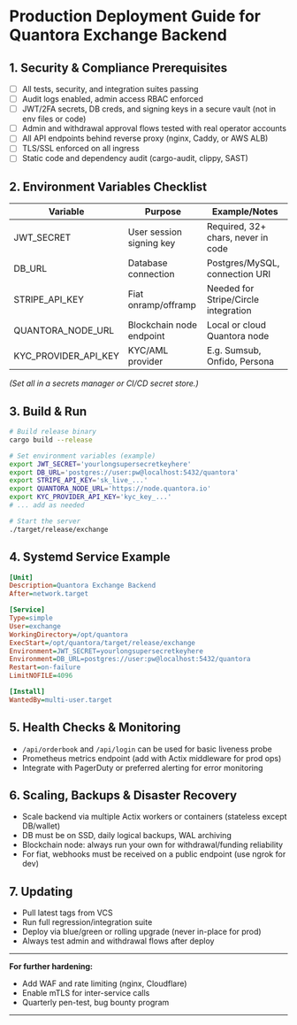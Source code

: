 # Production Deployment Guide for Quantora Exchange Backend

## 1. Security & Compliance Prerequisites

- [ ] All tests, security, and integration suites passing
- [ ] Audit logs enabled, admin access RBAC enforced
- [ ] JWT/2FA secrets, DB creds, and signing keys in a secure vault (not in env files or code)
- [ ] Admin and withdrawal approval flows tested with real operator accounts
- [ ] All API endpoints behind reverse proxy (nginx, Caddy, or AWS ALB)
- [ ] TLS/SSL enforced on all ingress
- [ ] Static code and dependency audit (cargo-audit, clippy, SAST)

## 2. Environment Variables Checklist

| Variable                  | Purpose                  | Example/Notes                          |
|---------------------------|--------------------------|----------------------------------------|
| JWT_SECRET                | User session signing key | Required, 32+ chars, never in code     |
| DB_URL                    | Database connection      | Postgres/MySQL, connection URI         |
| STRIPE_API_KEY            | Fiat onramp/offramp      | Needed for Stripe/Circle integration   |
| QUANTORA_NODE_URL         | Blockchain node endpoint | Local or cloud Quantora node           |
| KYC_PROVIDER_API_KEY      | KYC/AML provider         | E.g. Sumsub, Onfido, Persona           |

*(Set all in a secrets manager or CI/CD secret store.)*

## 3. Build & Run

```bash
# Build release binary
cargo build --release

# Set environment variables (example)
export JWT_SECRET='yourlongsupersecretkeyhere'
export DB_URL='postgres://user:pw@localhost:5432/quantora'
export STRIPE_API_KEY='sk_live_...'
export QUANTORA_NODE_URL='https://node.quantora.io'
export KYC_PROVIDER_API_KEY='kyc_key_...'
# ... add as needed

# Start the server
./target/release/exchange
```

## 4. Systemd Service Example

```ini
[Unit]
Description=Quantora Exchange Backend
After=network.target

[Service]
Type=simple
User=exchange
WorkingDirectory=/opt/quantora
ExecStart=/opt/quantora/target/release/exchange
Environment=JWT_SECRET=yourlongsupersecretkeyhere
Environment=DB_URL=postgres://user:pw@localhost:5432/quantora
Restart=on-failure
LimitNOFILE=4096

[Install]
WantedBy=multi-user.target
```

## 5. Health Checks & Monitoring

- `/api/orderbook` and `/api/login` can be used for basic liveness probe
- Prometheus metrics endpoint (add with Actix middleware for prod ops)
- Integrate with PagerDuty or preferred alerting for error monitoring

## 6. Scaling, Backups & Disaster Recovery

- Scale backend via multiple Actix workers or containers (stateless except DB/wallet)
- DB must be on SSD, daily logical backups, WAL archiving
- Blockchain node: always run your own for withdrawal/funding reliability
- For fiat, webhooks must be received on a public endpoint (use ngrok for dev)

## 7. Updating

- Pull latest tags from VCS
- Run full regression/integration suite
- Deploy via blue/green or rolling upgrade (never in-place for prod)
- Always test admin and withdrawal flows after deploy

---

**For further hardening:**
- Add WAF and rate limiting (nginx, Cloudflare)
- Enable mTLS for inter-service calls
- Quarterly pen-test, bug bounty program

---